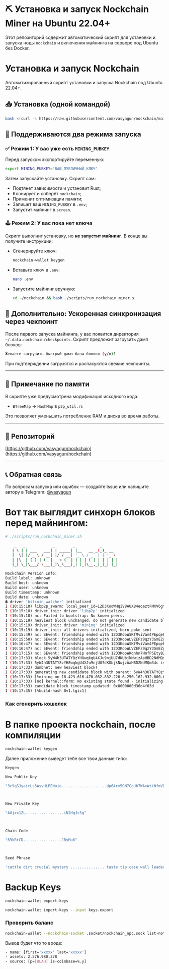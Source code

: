 # ⛏️ Установка и запуск Nockchain Miner на Ubuntu 22.04+

Этот репозиторий содержит автоматический скрипт для установки и запуска ноды `nockchain` и включения майнинга на сервере под Ubuntu без Docker.

# Установка и запуск Nockchain

Автоматизированный скрипт установки и запуска Nockchain под Ubuntu 22.04+.

## 📥 Установка (одной командой)

```bash
bash <(curl -s https://raw.githubusercontent.com/vasyagun/nockchain/main/install_nockchain.sh)
```

## 🔑 Поддерживаются два режима запуска

### ✅ Режим 1: У вас уже есть `MINING_PUBKEY`

Перед запуском экспортируйте переменную:

```bash
export MINING_PUBKEY="ВАШ_ПУБЛИЧНЫЙ_КЛЮЧ"
```

Затем запускайте установку. Скрипт сам:

* Подтянет зависимости и установит Rust;
* Клонирует и соберёт `nockchain`;
* Применит оптимизации памяти;
* Запишет ваш `MINING_PUBKEY` в `.env`;
* Запустит майнинг в `screen`.

### 🕹️ Режим 2: У вас пока нет ключа

Скрипт выполнит установку, но **не запустит майнинг**. В конце вы получите инструкции:

* Сгенерируйте ключ:

  ```bash
  nockchain-wallet keygen
  ```
* Вставьте ключ в `.env`:

  ```bash
  nano .env
  ```
* Запустите майнинг вручную:

  ```bash
  cd ~/nockchain && bash ./scripts/run_nockchain_miner.s
  ```

## 🚀 Дополнительно: Ускоренная синхронизация через чекпоинт

После первого запуска майнинга, у вас появится директория `~/.data.nockchain/checkpoints`. Скрипт предложит загрузить дамп блоков:

```bash
Желаете загрузить быстрый дамп базы блоков (y/n)?
```

При подтверждении загрузятся и распакуются свежие чекпоинты.

---

## 🧠 Примечание по памяти

В скрипте уже предусмотрена модификация исходного кода:

* `BTreeMap` → `HashMap` в `p2p_util.rs`

Это позволяет уменьшить потребление RAM и диска во время работы.

---

## 📂 Репозиторий

[https://github.com/vasyagun/nockchain](https://github.com/vasyagun/nockchain)

---

## 📞 Обратная связь

По вопросам запуска или ошибок — создайте Issue или напишите автору в Telegram: [@vasyagun](https://t.me/vasyagun)

# Вот так выглядит синхорн блоков перед майнингом:
```bash
# ./scripts/run_nockchain_miner.sh

    _   _            _        _           _
   | \ | | ___   ___| | _____| |__   __ _(_)_ __
   |  \| |/ _ \ / __| |/ / __| '_ \ / _` | | '_ \
   | |\  | (_) | (__|   < (__| | | | (_| | | | | |
   |_| \_|\___/ \___|_|\_\___|_| |_|\__,_|_|_| |_|

Nockchain Version Info:
Build label: unknown
Build host: unknown
Build user: unknown
Build timestamp: unknown
Build date: unknown
� driver 'bitcoin_watcher' initialized
I (10:15:18) libp2p_swarm: local_peer_id=12D3KooWHqiV8AUX84eqaztFMXV6gteC6pXqyWjU1jWVfoVabcdf
I (10:15:18) driver_init: driver 'libp2p' initialized
I (10:15:18) nc: Failed to bootstrap: No known peers.
I (10:15:19) heaviest block unchanged, do not generate new candidate block
I (10:15:19) driver_init: driver 'mining' initialized
I (10:15:19) driver_init: all drivers initialized, born poke sent
I (10:15:49) nc: SEvent: friendship ended with 12D3KooWSKfMviVam4PEpqeFDV1zQhwTRRhXUo41Gi2MJbfUgrCD via: Dialer { address: /ip4/216.82.192.27/udp/3127/quic-v1/p2p/12D3KooWSKfMviVam4PEpqeFDV1zQhwTRRhXUo41Gi2MJbfUgrCD, role_override: Dialer, port_use: Reuse }. cause: Some(KeepAliveTimeout)
I (10:15:50) nc: SEvent: friendship ended with 12D3KooWLVZEFz9qzY3GmEZgZkfRtZ7yx4ZdPGhtqeAn2CvPuQkD via: Dialer { address: /ip4/216.82.192.27/udp/3335/quic-v1/p2p/12D3KooWLVZEFz9qzY3GmEZgZkfRtZ7yx4ZdPGhtqeAn2CvPuQkD, role_override: Dialer, port_use: Reuse }. cause: Some(KeepAliveTimeout)
I (10:16:47) nc: SEvent: friendship ended with 12D3KooWSKfMviVam4PEpqeFDV1zQhwTRRhXUo41Gi2MJbfUgrCD via: Dialer { address: /ip4/216.82.192.27/udp/3127/quic-v1/p2p/12D3KooWSKfMviVam4PEpqeFDV1zQhwTRRhXUo41Gi2MJbfUgrCD, role_override: Dialer, port_use: Reuse }. cause: Some(KeepAliveTimeout)
I (10:16:47) nc: SEvent: friendship ended with 12D3KooWLVZEFz9qzY3GmEZgZkfRtZ7yx4ZdPGhtqeAn2CvPuQkD via: Dialer { address: /ip4/216.82.192.27/udp/3335/quic-v1/p2p/12D3KooWLVZEFz9qzY3GmEZgZkfRtZ7yx4ZdPGhtqeAn2CvPuQkD, role_override: Dialer, port_use: Reuse }. cause: Some(KeepAliveTimeout)
I (10:17:15) nc: SEvent: friendship ended with 12D3KooWKqnhn7HnfP5EtyBZWFGEDw62Sg1wycrFcpYCQonYZ8KD via: Dialer { address: /dnsaddr/nockchain-backbone.zorp.io, role_override: Dialer, port_use: Reuse }. cause: Some(KeepAliveTimeout)
I (10:17:33) block 5yW4h3UTATY8zYH8wqkgU4XJu9njUU7dKUbjkNwjzAaHBD2NdMQm34c added to validated blocks at 37
I (10:17:33) 5yW4h3UTATY8zYH8wqkgU4XJu9njUU7dKUbjkNwjzAaHBD2NdMQm34c is new heaviest block
I (10:17:33) dumbnet: new heaviest block!
I (10:17:33) generating new candidate block with parent: 5yW4h3UTATY8zYH8wqkgU4XJu9njUU7dKUbjkNwjzAaHBD2NdMQm34c
I (10:17:33) [%mining-on 18.423.616.470.032.832.226 6.250.162.932.000.668.855 7.829.058.353.181.047.420 2.812.511.886.082.814.085 4.178.600.370.152.639.741]
I (10:17:33) [no] kernel::form: No existing state found - initializing fresh state
I (10:17:33) candidate block timestamp updated: 0x8000000d36d4f03d
I (10:17:35) [%build-hash 0v1.lgic1]
```



### Как сгенерить кошелек 

# В папке проекта nockchain, после компиляции
```bash
nockchain-wallet keygen
```
Далее приложение выведет тебе все твои данные типо:
```bash
Keygen

New Public Key

"3c9qSJyairLs3AsvHLPENuie....................Up64rx5GN7CgUb7WAxWtkNfmVDHzBBBf7QoebYnr"



New Private Key

"AUjxx1ZL.................iN2HqJc5g"



Chain Code

"69kRtCD.................JByMa6"



Seed Phrase

'cattle dirt crucial mystery ............... taste tip case wall leader also sheriff'
```
# Backup Keys
```bash
nockchain-wallet export-keys
```

```bash
nockchain-wallet import-keys --input keys.export
```


### Проверить баланс
```bash
nockchain-wallet --nockchain-socket .socket/nockchain_npc.sock list-notes
```
Вывод будет что то вроде:
```bash
- name: [first='xxxxx' last='xxxxx']
- assets: 2.576.980.378
- source: [p=[BLAH] is-coinbase=%.y]
```
